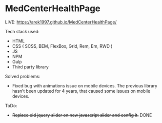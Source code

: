 # MedCenterHealthPage
LIVE: https://arek1997.github.io/MedCenterHealthPage/

Tech stack used:
 - HTML
 - CSS ( SCSS, BEM, FlexBox, Grid, Rem, Em, RWD )
 - JS
 - NPM
 - Gulp
 - Third party library
 
 Solved problems:
  - Fixed bug with animations issue on mobile devices. The previous library hasn't been updated for 4 years, that caused some issues on mobile devices.
  
  ToDo:
  - ~~Replace old jquery slider on new javascript slider and config it.~~ DONE
 
